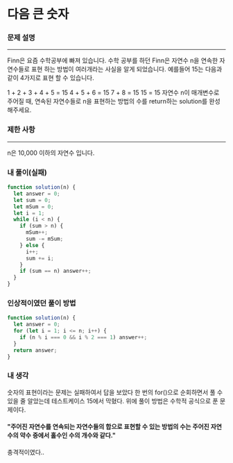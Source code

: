 # 다음 큰 숫자

### 문제 설명

---

Finn은 요즘 수학공부에 빠져 있습니다. 수학 공부를 하던 Finn은 자연수 n을 연속한 자연수들로 표현 하는 방법이 여러개라는 사실을 알게 되었습니다. 예를들어 15는 다음과 같이 4가지로 표현 할 수 있습니다.

1 + 2 + 3 + 4 + 5 = 15
4 + 5 + 6 = 15
7 + 8 = 15
15 = 15
자연수 n이 매개변수로 주어질 때, 연속된 자연수들로 n을 표현하는 방법의 수를 return하는 solution를 완성해주세요.

### 제한 사항

---

n은 10,000 이하의 자연수 입니다.

### 내 풀이(실패)

```javascript
function solution(n) {
  let answer = 0;
  let sum = 0;
  let mSum = 0;
  let i = 1;
  while (i < n) {
    if (sum > n) {
      mSum++;
      sum -= mSum;
    } else {
      i++;
      sum += i;
    }
    if (sum == n) answer++;
  }
}
```

### 인상적이였던 풀이 방법

```javascript
function solution(n) {
  let answer = 0;
  for (let i = 1; i <= n; i++) {
    if (n % i === 0 && i % 2 === 1) answer++;
  }
  return answer;
}
```

### 내 생각

숫자의 표현이라는 문제는 실패하여서 답을 보았다
한 번의 for()으로 순회하면서 풀 수 있을 줄 알았는데 테스트케이스 15에서 막혔다.
위에 풀이 방법은 수학적 공식으로 푼 문제이다.

#### "주어진 자연수를 연속되는 자연수들의 합으로 표현할 수 있는 방법의 수는 주어진 자연수의 약수 중에서 홀수인 수의 개수와 같다."

충격적이였다..
